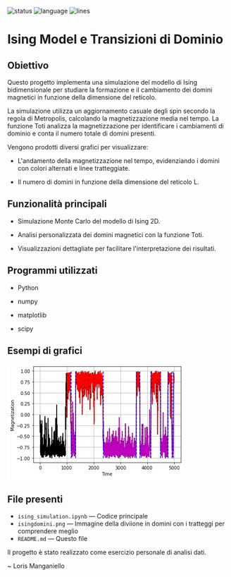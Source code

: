 ![status](https://img.shields.io/badge/status-completed-brightgreen)
![language](https://img.shields.io/badge/language-Python-blue)
![lines](https://img.shields.io/badge/lines-100%2B-yellow)


# Ising Model e Transizioni di Dominio

## Obiettivo
Questo progetto implementa una simulazione del modello di Ising bidimensionale per studiare la formazione e il cambiamento dei domini magnetici in funzione della dimensione del reticolo.

La simulazione utilizza un aggiornamento casuale degli spin secondo la regola di Metropolis, calcolando la magnetizzazione media nel tempo. La funzione Toti analizza la magnetizzazione per identificare i cambiamenti di dominio e conta il numero totale di domini presenti.

Vengono prodotti diversi grafici per visualizzare:

- L'andamento della magnetizzazione nel tempo, evidenziando i domini con colori alternati e linee tratteggiate.

- Il numero di domini in funzione della dimensione del reticolo L.

## Funzionalità principali

- Simulazione Monte Carlo del modello di Ising 2D.

- Analisi personalizzata dei domini magnetici con la funzione Toti.

- Visualizzazioni dettagliate per facilitare l'interpretazione dei risultati.


## Programmi utilizzati

- Python

- numpy

- matplotlib

- scipy 

## Esempi di grafici

![Esempio di domini](isingdomini.png)

## File presenti

- `ising_simulation.ipynb` — Codice principale
- `isingdomini.png` — Immagine della diviione in domini con i tratteggi per comprendere meglio
- `README.md` — Questo file

Il progetto è stato realizzato come esercizio personale di analisi dati.

~ Loris Manganiello
